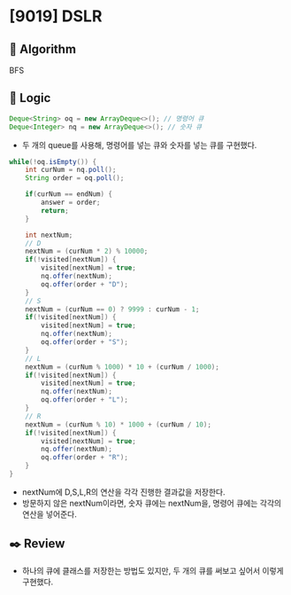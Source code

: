 # [9019] DSLR

## :pushpin: **Algorithm**

BFS

## :round_pushpin: **Logic**

```java
Deque<String> oq = new ArrayDeque<>(); // 명령어 큐
Deque<Integer> nq = new ArrayDeque<>(); // 숫자 큐
```

- 두 개의 queue를 사용해, 명령어를 넣는 큐와 숫자를 넣는 큐를 구현했다.

```java
while(!oq.isEmpty()) {
    int curNum = nq.poll();
    String order = oq.poll();

    if(curNum == endNum) {
        answer = order;
        return;
    }

    int nextNum;
    // D
    nextNum = (curNum * 2) % 10000;
    if(!visited[nextNum]) {
        visited[nextNum] = true;
        nq.offer(nextNum);
        oq.offer(order + "D");
    }
    // S
    nextNum = (curNum == 0) ? 9999 : curNum - 1;
    if(!visited[nextNum]) {
        visited[nextNum] = true;
        nq.offer(nextNum);
        oq.offer(order + "S");
    }
    // L
    nextNum = (curNum % 1000) * 10 + (curNum / 1000);
    if(!visited[nextNum]) {
        visited[nextNum] = true;
        nq.offer(nextNum);
        oq.offer(order + "L");
    }
    // R
    nextNum = (curNum % 10) * 1000 + (curNum / 10);
    if(!visited[nextNum]) {
        visited[nextNum] = true;
        nq.offer(nextNum);
        oq.offer(order + "R");
    }
}
```

- nextNum에 D,S,L,R의 연산을 각각 진행한 결과값을 저장한다.
- 방문하지 않은 nextNum이라면, 숫자 큐에는 nextNum을, 명령어 큐에는 각각의 연산을 넣어준다.

## :black_nib: **Review**

- 하나의 큐에 클래스를 저장한는 방법도 있지만, 두 개의 큐를 써보고 싶어서 이렇게 구현했다.
